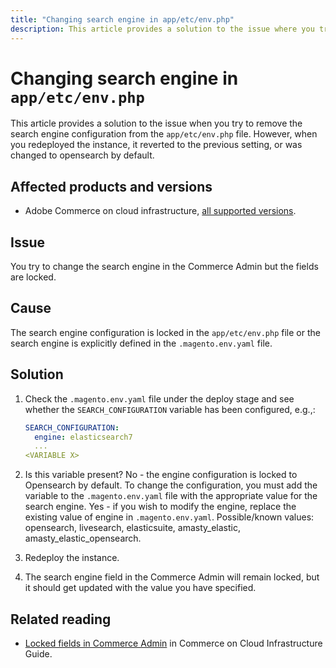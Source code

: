 ```yaml
---
title: "Changing search engine in app/etc/env.php"
description: This article provides a solution to the issue where you try to change the search engine in the admin but the fields are locked.
---
```


# Changing search engine in `app/etc/env.php`

This article provides a solution to the issue when you try to remove the search engine configuration from the `app/etc/env.php` file. However, when you redeployed the instance, it reverted to the previous setting, or was changed to opensearch by default.

## Affected products and versions

* Adobe Commerce on cloud infrastructure, [all supported versions](https://magento.com/sites/default/files/magento-software-lifecycle-policy.pdf).


## Issue

You try to change the search engine in the Commerce Admin but the fields are locked.

## Cause

The search engine configuration is locked in the `app/etc/env.php` file or the search engine is explicitly defined in the `.magento.env.yaml` file.

## Solution

1. Check the `.magento.env.yaml` file under the deploy stage and see whether the `SEARCH_CONFIGURATION` variable has been configured, e.g.,:

      ```yaml
      SEARCH_CONFIGURATION:
        engine: elasticsearch7
        ...
      <VARIABLE X>
      ```

1. Is this variable present? No - the engine configuration is locked to Opensearch by default. To change the configuration, you must add the variable to the `.magento.env.yaml` file with the appropriate value for the search engine. Yes - if you wish to modify the engine, replace the existing value of engine in `.magento.env.yaml`. Possible/known values: opensearch, livesearch, elasticsuite, amasty_elastic, amasty_elastic_opensearch.
1. Redeploy the instance.
1. The search engine field in the Commerce Admin will remain locked, but it should get updated with the value you have specified.

## Related reading

* [Locked fields in Commerce Admin](commerce-knowledge-base/kb/troubleshooting/miscellaneous/locked-fields-in-magento-admin.html) in Commerce on Cloud Infrastructure Guide.
